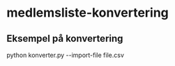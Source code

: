 # medlemsliste-konvertering

## Eksempel på konvertering

python konverter.py --import-file file.csv
